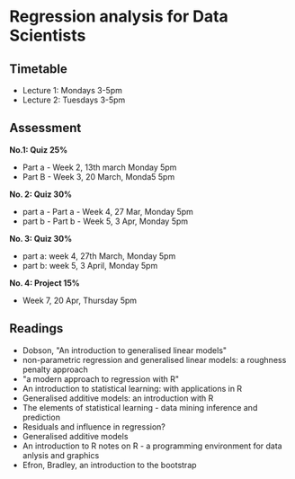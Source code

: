 # Regression analysis for Data Scientists

## Timetable

* Lecture 1: Mondays 3-5pm
* Lecture 2: Tuesdays 3-5pm

## Assessment
**No.1: Quiz 25%**
* Part a - Week 2, 13th march Monday 5pm
* Part B - Week 3, 20 March, Monda5 5pm

**No. 2: Quiz 30%**
* part a - Part a - Week 4, 27 Mar, Monday 5pm
* part b - Part b - Week 5, 3 Apr, Monday 5pm

**No. 3: Quiz 30%**
* part a: week 4, 27th March, Monday 5pm
* part b: week 5, 3 April, Monday 5pm

**No. 4: Project 15%**
* Week 7, 20 Apr, Thursday 5pm

## Readings
* Dobson, "An introduction to generalised linear models"
* non-parametric regression and generalised linear models: a roughness penalty approach
* "a modern approach to regression with R"
* An introduction to statistical learning: with applications in R
* Generalised additive models: an introduction with R
* The elements of statistical learning - data mining inference and prediction
* Residuals and influence in regression?
* Generalised additive models
* An introduction to R notes on R -  a programming environment for data anlysis and graphics
* Efron, Bradley, an introduction to the bootstrap